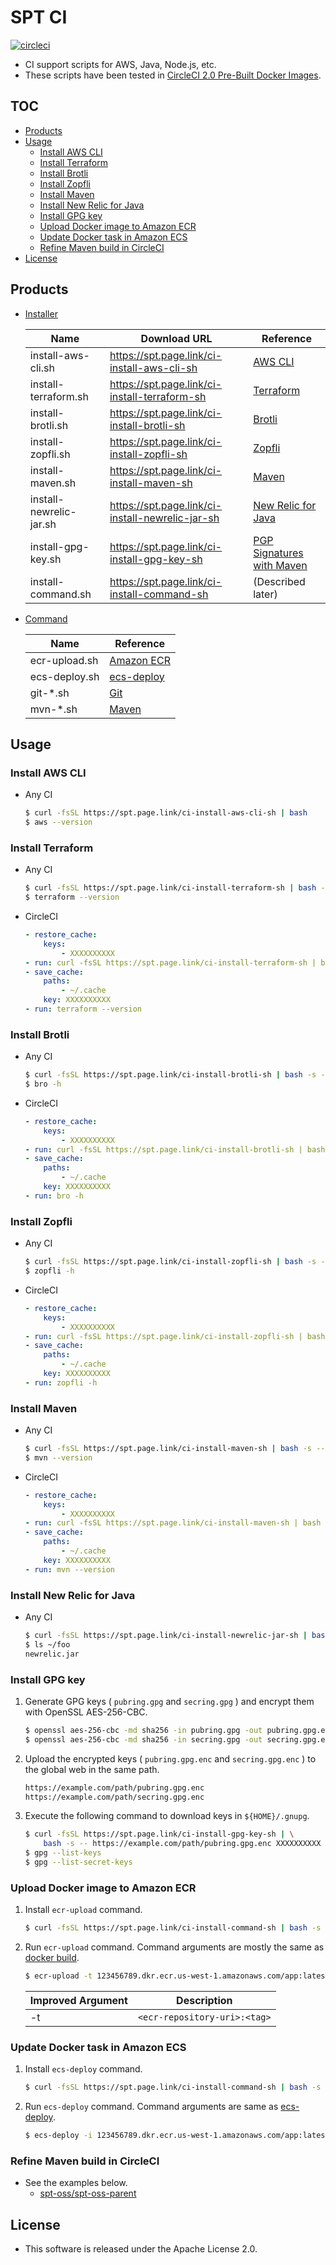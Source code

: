 # SPT CI

[![circleci](https://img.shields.io/badge/circleci-spt--ci-brightgreen.svg)](https://circleci.com/gh/spt-oss/spt-ci)

* CI support scripts for AWS, Java, Node.js, etc.
* These scripts have been tested in [CircleCI 2.0 Pre-Built Docker Images](https://circleci.com/docs/2.0/circleci-images/).

## TOC

* [Products](#products)
* [Usage](#usage)
	* [Install AWS CLI](#install-aws-cli)
	* [Install Terraform](#install-terraform)
	* [Install Brotli](#install-brotli)
	* [Install Zopfli](#install-zopfli)
	* [Install Maven](#install-maven)
	* [Install New Relic for Java](#install-new-relic-for-java)
	* [Install GPG key](#install-gpg-key)
	* [Upload Docker image to Amazon ECR](#upload-docker-image-to-amazon-ecr)
	* [Update Docker task in Amazon ECS](#update-docker-task-in-amazon-ecs)
	* [Refine Maven build in CircleCI](#refine-maven-build-in-circleci)
* [License](#license)

## Products

* [Installer](https://github.com/spt-oss/spt-ci/tree/master/installer)

	| Name                        | Download URL                                     | Reference                                                                                                          |
	| ---                         | ---                                              | ---                                                                                                                |
	| install-aws-cli.sh          | https://spt.page.link/ci-install-aws-cli-sh      | [AWS CLI](https://github.com/aws/aws-cli)                                                                          |
	| install-terraform.sh        | https://spt.page.link/ci-install-terraform-sh    | [Terraform](https://www.terraform.io/)                                                                             |
	| install-brotli.sh           | https://spt.page.link/ci-install-brotli-sh       | [Brotli](https://github.com/google/brotli)                                                                         |
	| install-zopfli.sh           | https://spt.page.link/ci-install-zopfli-sh       | [Zopfli](https://github.com/google/zopfli)                                                                         |
	| install-maven.sh            | https://spt.page.link/ci-install-maven-sh        | [Maven](https://maven.apache.org/)                                                                                 |
	| install-newrelic-jar.sh     | https://spt.page.link/ci-install-newrelic-jar-sh | [New Relic for Java](https://docs.newrelic.com/docs/agents/java-agent/getting-started/introduction-new-relic-java) |
	| install-gpg-key.sh          | https://spt.page.link/ci-install-gpg-key-sh      | [PGP Signatures with Maven](http://blog.sonatype.com/2010/01/how-to-generate-pgp-signatures-with-maven/)           |
	| install-command.sh          | https://spt.page.link/ci-install-command-sh      | (Described later)                                                                                                  |

* [Command](https://github.com/spt-oss/spt-ci/tree/master/command)

	| Name          | Reference                                                                                      |
	| ---           | ---                                                                                            |
	| ecr-upload.sh | [Amazon ECR](http://docs.aws.amazon.com/AmazonECR/latest/userguide/docker-push-ecr-image.html) |
	| ecs-deploy.sh | [ecs-deploy](https://github.com/silinternational/ecs-deploy)                                   |
	| git-*.sh      | [Git](https://git-scm.com/)                                                                    |
	| mvn-*.sh      | [Maven](https://maven.apache.org/)                                                             |

## Usage

### Install AWS CLI

* Any CI
	```bash
	$ curl -fsSL https://spt.page.link/ci-install-aws-cli-sh | bash
	$ aws --version
	```

### Install Terraform

* Any CI
	```bash
	$ curl -fsSL https://spt.page.link/ci-install-terraform-sh | bash -s -- ~/.cache 0.11.8  # <cache-dir> <version>
	$ terraform --version
	```
* CircleCI
	```yaml
	- restore_cache:
	    keys:
	        - XXXXXXXXXX
	- run: curl -fsSL https://spt.page.link/ci-install-terraform-sh | bash -s -- ~/.cache 0.11.8  # <cache-dir> <version>
	- save_cache:
	    paths:
	        - ~/.cache
	    key: XXXXXXXXXX
	- run: terraform --version
	```

### Install Brotli

* Any CI
	```bash
	$ curl -fsSL https://spt.page.link/ci-install-brotli-sh | bash -s -- ~/.cache  # <cache-dir>
	$ bro -h
	```
* CircleCI
	```yaml
	- restore_cache:
	    keys:
	        - XXXXXXXXXX
	- run: curl -fsSL https://spt.page.link/ci-install-brotli-sh | bash -s -- ~/.cache  # <cache-dir>
	- save_cache:
	    paths:
	        - ~/.cache
	    key: XXXXXXXXXX
	- run: bro -h
	```

### Install Zopfli

* Any CI
	```bash
	$ curl -fsSL https://spt.page.link/ci-install-zopfli-sh | bash -s -- ~/.cache  # <cache-dir>
	$ zopfli -h
	```
* CircleCI
	```yaml
	- restore_cache:
	    keys:
	        - XXXXXXXXXX
	- run: curl -fsSL https://spt.page.link/ci-install-zopfli-sh | bash -s -- ~/.cache  # <cache-dir>
	- save_cache:
	    paths:
	        - ~/.cache
	    key: XXXXXXXXXX
	- run: zopfli -h
	```

### Install Maven

* Any CI
	```bash
	$ curl -fsSL https://spt.page.link/ci-install-maven-sh | bash -s -- ~/.cache 3.5.0  # <cache-dir> <version:3.0.4~>
	$ mvn --version
	```
* CircleCI
	```yaml
	- restore_cache:
	    keys:
	        - XXXXXXXXXX
	- run: curl -fsSL https://spt.page.link/ci-install-maven-sh | bash -s -- ~/.cache 3.5.0  # <cache-dir> <version:3.0.4~>
	- save_cache:
	    paths:
	        - ~/.cache
	    key: XXXXXXXXXX
	- run: mvn --version
	```

### Install New Relic for Java

* Any CI
	```bash
	$ curl -fsSL https://spt.page.link/ci-install-newrelic-jar-sh | bash -s -- ~/foo  # <install-dir>
	$ ls ~/foo
	newrelic.jar
	```

### Install GPG key

1. Generate GPG keys ( `pubring.gpg` and `secring.gpg` ) and encrypt them with OpenSSL AES-256-CBC.
	```bash
	$ openssl aes-256-cbc -md sha256 -in pubring.gpg -out pubring.gpg.enc -k <password>
	$ openssl aes-256-cbc -md sha256 -in secring.gpg -out secring.gpg.enc -k <password>
	```
1. Upload the encrypted keys ( `pubring.gpg.enc` and `secring.gpg.enc` ) to the global web in the same path.
	```bash
	https://example.com/path/pubring.gpg.enc
	https://example.com/path/secring.gpg.enc
	```
1. Execute the following command to download keys in `${HOME}/.gnupg`.
	```bash
	$ curl -fsSL https://spt.page.link/ci-install-gpg-key-sh | \
	    bash -s -- https://example.com/path/pubring.gpg.enc XXXXXXXXXX  # <pubring-url> <password:secret>
	$ gpg --list-keys
	$ gpg --list-secret-keys
	```

### Upload Docker image to Amazon ECR

1. Install `ecr-upload` command.
	```bash
	$ curl -fsSL https://spt.page.link/ci-install-command-sh | bash -s -- aws  # [aws]
	```
1. Run `ecr-upload` command. Command arguments are mostly the same as [docker build](https://docs.docker.com/engine/reference/commandline/build/).
	```bash
	$ ecr-upload -t 123456789.dkr.ecr.us-west-1.amazonaws.com/app:latest --rm=false .
	```
	| Improved Argument | Description                  |
	| ---               | ---                          |
	| -t                | `<ecr-repository-uri>:<tag>` |

### Update Docker task in Amazon ECS

1. Install `ecs-deploy` command.
	```bash
	$ curl -fsSL https://spt.page.link/ci-install-command-sh | bash -s -- aws  # [aws]
	```
1. Run `ecs-deploy` command. Command arguments are same as [ecs-deploy](https://github.com/silinternational/ecs-deploy).
	```bash
	$ ecs-deploy -i 123456789.dkr.ecr.us-west-1.amazonaws.com/app:latest -c cluster -n service --use-latest-task-def
	```

### Refine Maven build in CircleCI

* See the examples below.
	* [spt-oss/spt-oss-parent](https://github.com/spt-oss/spt-oss-parent)

## License

* This software is released under the Apache License 2.0.
